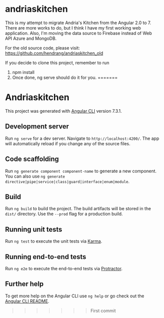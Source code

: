 # andriaskitchen

This is my attempt to migrate Andria's Kitchen from the Angular 2.0 to 7. There are more works to do, but I think I have my first 
working web application. Also, I'm moving the data source to Firebase instead of Web API Azure and MongoDB.

For the old source code, please visit:
https://github.com/hendrang/andriaskitchen_old

If you decide to clone this project, remember to run
1. npm install
2. Once done, ng serve should do it for you.
=======
# Andriaskitchen

This project was generated with [Angular CLI](https://github.com/angular/angular-cli) version 7.3.1.

## Development server

Run `ng serve` for a dev server. Navigate to `http://localhost:4200/`. The app will automatically reload if you change any of the source files.

## Code scaffolding

Run `ng generate component component-name` to generate a new component. You can also use `ng generate directive|pipe|service|class|guard|interface|enum|module`.

## Build

Run `ng build` to build the project. The build artifacts will be stored in the `dist/` directory. Use the `--prod` flag for a production build.

## Running unit tests

Run `ng test` to execute the unit tests via [Karma](https://karma-runner.github.io).

## Running end-to-end tests

Run `ng e2e` to execute the end-to-end tests via [Protractor](http://www.protractortest.org/).

## Further help

To get more help on the Angular CLI use `ng help` or go check out the [Angular CLI README](https://github.com/angular/angular-cli/blob/master/README.md).
>>>>>>> First commit
